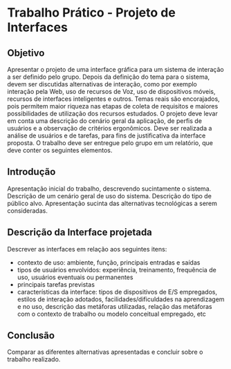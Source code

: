 # Trabalho Prático - Projeto de Interfaces

## Objetivo

Apresentar o projeto de uma interface gráfica para um sistema de interação a ser definido pelo grupo. Depois da definição do tema para o sistema, devem ser discutidas alternativas de interação, como por exemplo interação pela Web, uso de recursos de Voz, uso de dispositivos móveis, recursos de interfaces inteligentes e outros. Temas reais são encorajados, pois permitem maior riqueza nas etapas de coleta de requisitos e maiores possibilidades de utilização dos recursos estudados.
O projeto deve levar em conta uma descrição do cenário geral da aplicação, de perfis de usuários e a observação de critérios ergonômicos. Deve ser realizada a análise de usuários e de tarefas, para fins de justificativa da interface proposta.
O trabalho deve ser entregue pelo grupo em um relatório, que deve conter os seguintes elementos.

## Introdução

Apresentação inicial do trabalho, descrevendo sucintamente o sistema.
Descrição de um cenário geral de uso do sistema. Descrição do tipo de público alvo. Apresentação sucinta das alternativas tecnológicas a serem consideradas.

## Descrição da Interface projetada

Descrever as interfaces em relação aos seguintes itens:
* contexto de uso: ambiente, função, principais entradas e saídas
* tipos de usuários envolvidos: experiência, treinamento, frequência de uso, usuários eventuais ou permanentes
* principais tarefas previstas
* características da interface: tipos de dispositivos de E/S empregados, estilos de interação adotados, facilidades/dificuldades na aprendizagem e no uso,
descrição das metáforas utilizadas, relação das metáforas com o contexto de trabalho ou modelo conceitual empregado, etc

## Conclusão

Comparar as diferentes alternativas apresentadas e concluir sobre o trabalho realizado.
